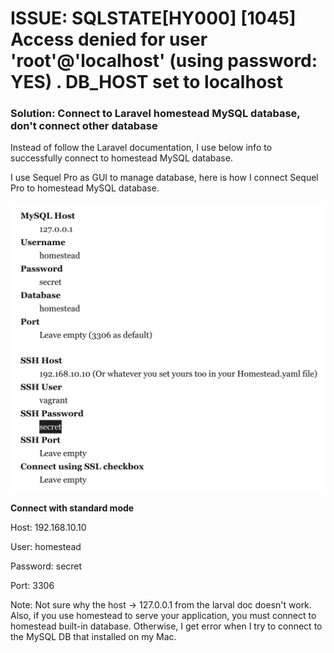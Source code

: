 # ISSUE: SQLSTATE[HY000] [1045] Access denied for user 'root'@'localhost' (using password: YES) . DB_HOST set to localhost


### Solution: Connect  to Laravel homestead MySQL database, don't connect other database

Instead of follow the Laravel documentation, I use below info to successfully connect to homestead MySQL database.

I use Sequel Pro as GUI to manage database, here is how I connect Sequel Pro to homestead MySQL database.

![Connect with SSH mode](imgs/laravel-issue-img1.png)


**Connect with standard mode**

Host: 192.168.10.10

User: homestead

Password: secret

Port: 3306

Note: Not sure why the host → 127.0.0.1 from the larval doc doesn't work. Also, if you use homestead to serve your application, you must connect to homestead built-in database. Otherwise, I  get error when I try to connect to the MySQL DB that installed on my Mac.
